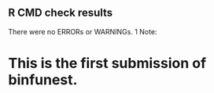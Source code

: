 ## R CMD check results
There were no ERRORs or WARNINGs. 1 Note:

# This is the first submission of binfunest.

